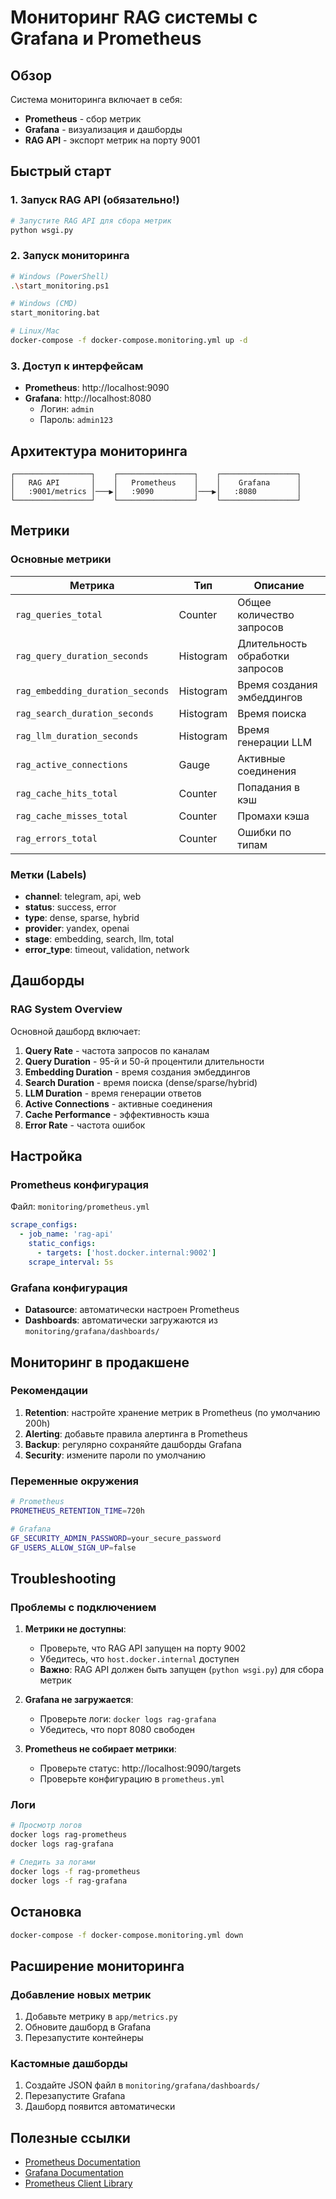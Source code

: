 # Мониторинг RAG системы с Grafana и Prometheus

## Обзор

Система мониторинга включает в себя:
- **Prometheus** - сбор метрик
- **Grafana** - визуализация и дашборды
- **RAG API** - экспорт метрик на порту 9001

## Быстрый старт

### 1. Запуск RAG API (обязательно!)

```bash
# Запустите RAG API для сбора метрик
python wsgi.py
```

### 2. Запуск мониторинга

```bash
# Windows (PowerShell)
.\start_monitoring.ps1

# Windows (CMD)
start_monitoring.bat

# Linux/Mac
docker-compose -f docker-compose.monitoring.yml up -d
```

### 3. Доступ к интерфейсам

- **Prometheus**: http://localhost:9090
- **Grafana**: http://localhost:8080
  - Логин: `admin`
  - Пароль: `admin123`

## Архитектура мониторинга

```
┌─────────────────┐    ┌─────────────────┐    ┌─────────────────┐
│   RAG API       │    │   Prometheus    │    │    Grafana      │
│   :9001/metrics │───▶│   :9090         │───▶│   :8080         │
└─────────────────┘    └─────────────────┘    └─────────────────┘
```

## Метрики

### Основные метрики

| Метрика | Тип | Описание |
|---------|-----|----------|
| `rag_queries_total` | Counter | Общее количество запросов |
| `rag_query_duration_seconds` | Histogram | Длительность обработки запросов |
| `rag_embedding_duration_seconds` | Histogram | Время создания эмбеддингов |
| `rag_search_duration_seconds` | Histogram | Время поиска |
| `rag_llm_duration_seconds` | Histogram | Время генерации LLM |
| `rag_active_connections` | Gauge | Активные соединения |
| `rag_cache_hits_total` | Counter | Попадания в кэш |
| `rag_cache_misses_total` | Counter | Промахи кэша |
| `rag_errors_total` | Counter | Ошибки по типам |

### Метки (Labels)

- **channel**: telegram, api, web
- **status**: success, error
- **type**: dense, sparse, hybrid
- **provider**: yandex, openai
- **stage**: embedding, search, llm, total
- **error_type**: timeout, validation, network

## Дашборды

### RAG System Overview

Основной дашборд включает:

1. **Query Rate** - частота запросов по каналам
2. **Query Duration** - 95-й и 50-й процентили длительности
3. **Embedding Duration** - время создания эмбеддингов
4. **Search Duration** - время поиска (dense/sparse/hybrid)
5. **LLM Duration** - время генерации ответов
6. **Active Connections** - активные соединения
7. **Cache Performance** - эффективность кэша
8. **Error Rate** - частота ошибок

## Настройка

### Prometheus конфигурация

Файл: `monitoring/prometheus.yml`

```yaml
scrape_configs:
  - job_name: 'rag-api'
    static_configs:
      - targets: ['host.docker.internal:9002']
    scrape_interval: 5s
```

### Grafana конфигурация

- **Datasource**: автоматически настроен Prometheus
- **Dashboards**: автоматически загружаются из `monitoring/grafana/dashboards/`

## Мониторинг в продакшене

### Рекомендации

1. **Retention**: настройте хранение метрик в Prometheus (по умолчанию 200h)
2. **Alerting**: добавьте правила алертинга в Prometheus
3. **Backup**: регулярно сохраняйте дашборды Grafana
4. **Security**: измените пароли по умолчанию

### Переменные окружения

```bash
# Prometheus
PROMETHEUS_RETENTION_TIME=720h

# Grafana
GF_SECURITY_ADMIN_PASSWORD=your_secure_password
GF_USERS_ALLOW_SIGN_UP=false
```

## Troubleshooting

### Проблемы с подключением

1. **Метрики не доступны**:
   - Проверьте, что RAG API запущен на порту 9002
   - Убедитесь, что `host.docker.internal` доступен
   - **Важно**: RAG API должен быть запущен (`python wsgi.py`) для сбора метрик

2. **Grafana не загружается**:
   - Проверьте логи: `docker logs rag-grafana`
   - Убедитесь, что порт 8080 свободен

3. **Prometheus не собирает метрики**:
   - Проверьте статус: http://localhost:9090/targets
   - Проверьте конфигурацию в `prometheus.yml`

### Логи

```bash
# Просмотр логов
docker logs rag-prometheus
docker logs rag-grafana

# Следить за логами
docker logs -f rag-prometheus
docker logs -f rag-grafana
```

## Остановка

```bash
docker-compose -f docker-compose.monitoring.yml down
```

## Расширение мониторинга

### Добавление новых метрик

1. Добавьте метрику в `app/metrics.py`
2. Обновите дашборд в Grafana
3. Перезапустите контейнеры

### Кастомные дашборды

1. Создайте JSON файл в `monitoring/grafana/dashboards/`
2. Перезапустите Grafana
3. Дашборд появится автоматически

## Полезные ссылки

- [Prometheus Documentation](https://prometheus.io/docs/)
- [Grafana Documentation](https://grafana.com/docs/)
- [Prometheus Client Library](https://prometheus.github.io/client_python/)
